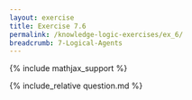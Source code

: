 ```yaml
---
layout: exercise
title: Exercise 7.6
permalink: /knowledge-logic-exercises/ex_6/
breadcrumb: 7-Logical-Agents
---
```


{% include mathjax_support %}

<div><i class="arrow-up loader" data-chapter="knowledge-logic-exercises" data-exercise="ex_6" data-rating="0"></i></div>
{% include_relative question.md %}
